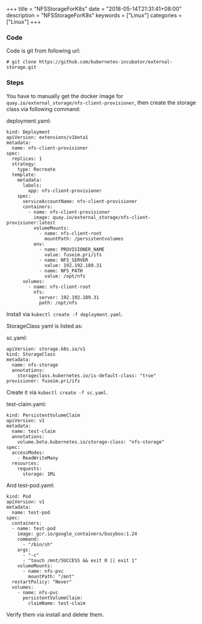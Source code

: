 +++
title = "NFSStorageForK8s"
date = "2018-05-14T21:31:41+08:00"
description = "NFSStorageForK8s"
keywords = ["Linux"]
categories = ["Linux"]
+++
### Code
Code is git from following url:    

```
# git clone https://github.com/kubernetes-incubator/external-storage.git
```
### Steps
You have to manually get the docker image for
`quay.io/external_storage/nfs-client-provisioner`, then create the storage
class via following command:    

deployment.yaml:    

```
kind: Deployment
apiVersion: extensions/v1beta1
metadata:
  name: nfs-client-provisioner
spec:
  replicas: 1
  strategy:
    type: Recreate
  template:
    metadata:
      labels:
        app: nfs-client-provisioner
    spec:
      serviceAccountName: nfs-client-provisioner
      containers:
        - name: nfs-client-provisioner
          image: quay.io/external_storage/nfs-client-provisioner:latest
          volumeMounts:
            - name: nfs-client-root
              mountPath: /persistentvolumes
          env:
            - name: PROVISIONER_NAME
              value: fuseim.pri/ifs
            - name: NFS_SERVER
              value: 192.192.189.31
            - name: NFS_PATH
              value: /opt/nfs
      volumes:
        - name: nfs-client-root
          nfs:
            server: 192.192.189.31
            path: /opt/nfs
```
Install via `kubectl create -f deployment.yaml`.    

StorageClass yaml is listed as:    

sc.yaml:    

```
apiVersion: storage.k8s.io/v1
kind: StorageClass
metadata:
  name: nfs-storage
  annotations:
    storageclass.kubernetes.io/is-default-class: "true"
provisioner: fuseim.pri/ifs
```

Create it via `kubectl create -f sc.yaml`.    

test-claim.yaml:    

```
kind: PersistentVolumeClaim
apiVersion: v1
metadata:
  name: test-claim
  annotations:
    volume.beta.kubernetes.io/storage-class: "nfs-storage"
spec:
  accessModes:
    - ReadWriteMany
  resources:
    requests:
      storage: 1Mi
```

And test-pod.yaml:   

```
kind: Pod
apiVersion: v1
metadata:
  name: test-pod
spec:
  containers:
  - name: test-pod
    image: gcr.io/google_containers/busybox:1.24
    command:
      - "/bin/sh"
    args:
      - "-c"
      - "touch /mnt/SUCCESS && exit 0 || exit 1"
    volumeMounts:
      - name: nfs-pvc
        mountPath: "/mnt"
  restartPolicy: "Never"
  volumes:
    - name: nfs-pvc
      persistentVolumeClaim:
        claimName: test-claim
```

Verify them via install and delete them.   
